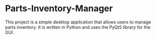 # Parts-Inventory-Manager
This project is a simple desktop application that allows users to manage parts inventory. It is written in Python and uses the PyQt5 library for the GUI.
